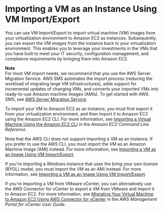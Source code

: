 # Importing a VM as an Instance Using VM Import/Export<a name="vmimport-instance-import"></a>

You can use VM Import/Export to import virtual machine \(VM\) images from your virtualization environment to Amazon EC2 as instances\. Subsequently, you can export the VM images from the instance back to your virtualization environment\. This enables you to leverage your investments in the VMs that you have built to meet your IT security, configuration management, and compliance requirements by bringing them into Amazon EC2\. 

**Note**  
For most VM import needs, we recommend that you use the AWS Server Migration Service\. AWS SMS automates the import process \(reducing the workload of migrating large VM infrastructures\), adds support for incremental updates of changing VMs, and converts your imported VMs into ready\-to\-use Amazon machine images \(AMIs\)\. To get started with AWS SMS, see [AWS Server Migration Service](https://aws.amazon.com/server-migration-service)\.

To import your VM to Amazon EC2 as an instance, you must first export it from your virtualization environment, and then import it to Amazon EC2 using the Amazon EC2 CLI\. For more information, see [Importing a Virtual Machine Using the Amazon EC2 CLI](http://docs.aws.amazon.com/AWSEC2/latest/CommandLineReference/ec2-cli-vmimport-export.html) in the *Amazon EC2 Command Line Reference*\.

Note that the AWS CLI does not support importing a VM as an instance\. If you prefer to use the AWS CLI, you must import the VM as an Amazon Machine Image \(AMI\) instead\. For more information, see [Importing a VM as an Image Using VM Import/Export](vmimport-image-import.md)\.

If you're importing a Windows instance that uses the bring your own license \(BYOL\) model, you must import the VM as an AMI instead\. For more information, see [Importing a VM as an Image Using VM Import/Export](vmimport-image-import.md)\.

If you're importing a VM from VMware vCenter, you can alternatively use the AWS Connector for vCenter to export a VM from VMware and import it to Amazon EC2\. For more information, see [Migrating Your Virtual Machine to Amazon EC2 Using AWS Connector for vCenter](http://docs.aws.amazon.com/amp/latest/userguide/migrate-vms.html) in the *AWS Management Portal for vCenter User Guide*\.